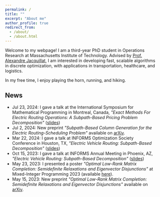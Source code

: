 ```yaml
---
permalink: /
title: ""
excerpt: "About me"
author_profile: true
redirect_from: 
  - /about/
  - /about.html
---
```


Welcome to my webpage! I am a third-year PhD student in Operations Research at Massachusetts Institute of Technology. Advised by [Prof. Alexandre Jacquillat](https://mitsloan.mit.edu/faculty/directory/alexandre-jacquillat), I am interested in developing fast, scalable algorithms in discrete optimization, with applications in transportation, healthcare, and logistics.

In my free time, I enjoy playing the horn, running, and hiking.

## News

- Jul 23, 2024: I gave a talk at the International Symposium for Mathematical Programming in Montreal, Canada, *"Exact Methods For Electric Routing Operations: A Subpath-Based Pricing Problem Decomposition"* ([slides](https://sean-lo.github.io/files/evrp_ismp_20240723.pdf))
- Jul 2, 2024: New preprint *"Subpath-Based Column Generation for the Electric Routing-Scheduling Problem"* available on [arXiv](https://arxiv.org/abs/2407.02640).
- Mar 22, 2024: I gave a talk at INFORMS Optimization Society Conference in Houston, TX, *"Electric Vehicle Routing: Subpath-Based Decomposition"* ([slides](https://sean-lo.github.io/files/evrp_ios_20240322.pdf))
- Oct 15, 2023: I gave a talk at INFORMS Annual Meeting in Phoenix, AZ, *"Electric Vehicle Routing: Subpath-Based Decomposition"* ([slides](https://sean-lo.github.io/files/evrp_informs_20231015.pdf))
- May 23, 2023: I presented a poster *"Optimal Low-Rank Matrix Completion: Semidefinite Relaxations and Eigenvector Disjunctions"* at Mixed-Integer Programming 2023 (available [here](https://sean-lo.github.io/files/olrmc_poster_20230515.pdf)).
- May 15, 2023: New preprint *"Optimal Low-Rank Matrix Completion: Semidefinite Relaxations and Eigenvector Disjunctions"* available on [arXiv](https://arxiv.org/abs/2305.12292).